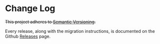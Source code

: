 # Change Log

~~This project adheres to [Semantic Versioning](http://semver.org/).~~

Every release, along with the migration instructions, is documented on the Github [Releases](https://github.com/shortlink-org/shortlink/releases) page.
